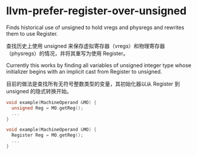 # llvm-prefer-register-over-unsigned

Finds historical use of unsigned to hold vregs and physregs and rewrites them to use Register.

查找历史上使用 unsigned 来保存虚拟寄存器（vregs）和物理寄存器（physregs）的情况，并将其重写为使用 Register。

Currently this works by finding all variables of unsigned integer type whose initializer begins with an implicit cast from Register to unsigned.

目前的做法是查找所有无符号整数类型的变量，其初始化器以从 Register 到 unsigned 的隐式转换开始。

```c++
void example(MachineOperand &MO) {
  unsigned Reg = MO.getReg();
  ...
}
```

```c++
void example(MachineOperand &MO) {
  Register Reg = MO.getReg();
  ...
}
```
